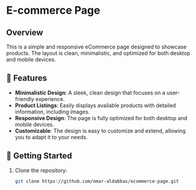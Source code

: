 # E-commerce Page

## Overview
This is a simple and responsive eCommerce page designed to showcase products. The layout is clean, minimalistic, and optimized for both desktop and mobile devices.

## 📌 Features
- **Minimalistic Design**: A sleek, clean design that focuses on a user-friendly experience.
- **Product Listings**: Easily displays available products with detailed information, including images.
- **Responsive Design**: The page is fully optimized for both desktop and mobile devices.
- **Customizable**: The design is easy to customize and extend, allowing you to adapt it to your needs.

## 🚀 Getting Started
1. Clone the repository:
   ```bash
   git clone https://github.com/omar-aldabbas/ecommerce-page.git
